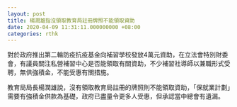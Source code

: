 ```yaml
---
layout: post
title: 楊潤雄指沒領取教育局註冊牌照不能領取資助
date: 2020-04-09 11:31:11.000000000 +08:00
categories: rthk
---
```


對於政府推出第二輪防疫抗疫基金向補習學校發放4萬元資助，在立法會特別財委會，有議員關注私營補習中心是否能領取有關資助，不少補習社導師以兼職形式受聘，無供強積金，不能受惠有關措施。

教育局局長楊潤雄說，沒有領取教育局註冊的牌照則不能領取資助，「保就業計劃」需要有強積金供款為基礎，政府已盡量令更多人受惠，但承認當中總會有遺漏。

